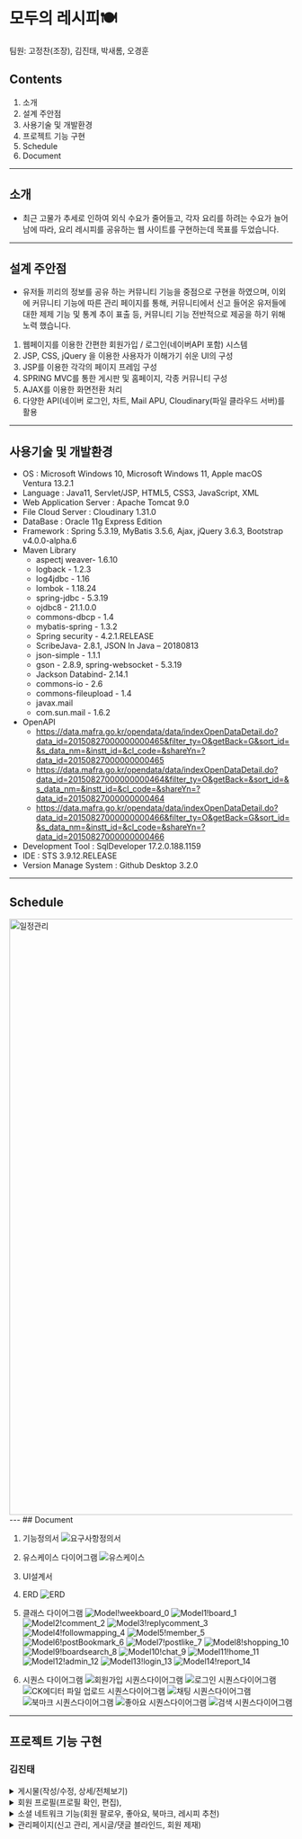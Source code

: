 # 모두의 레시피🍽

팀원: 고정찬(조장), 김진태, 박새롬, 오경훈

## Contents
1. 소개
2. 설계 주안점
3. 사용기술 및 개발환경
4. 프로젝트 기능 구현
5. Schedule
6. Document

---
## 소개
* 최근 고물가 추세로 인하여 외식 수요가 줄어들고, 각자 요리를 하려는 수요가 늘어남에 따라, 요리 레시피를 공유하는 웹 사이트를 구현하는데 목표를 두었습니다.
---
## 설계 주안점
* 유저들 끼리의 정보를 공유 하는 커뮤니티 기능을 중점으로 구현을 하였으며, 이외에 커뮤니티 기능에 따른 관리 페이지를 통해, 커뮤니티에서 신고 들어온 유저들에 대한 제제 기능 및 통계 추이 표출 등, 커뮤니티 기능 전반적으로 제공을 하기 위해 노력 했습니다.

1. 웹페이지를 이용한 간편한 회원가입 / 로그인(네이버API 포함) 시스템
2. JSP, CSS, jQuery 을 이용한 사용자가 이해가기 쉬운 UI의 구성
3. JSP를 이용한 각각의 페이지 프레임 구성
4. SPRING MVC를 통한 게시판 및 홈페이지, 각종 커뮤니티 구성
5. AJAX를 이용한 화면전환 처리
6. 다양한 API(네이버 로그인, 차트, Mail APU, Cloudinary(파일 클라우드 서버)를 활용

---
## 사용기술 및 개발환경
* OS : Microsoft Windows 10, Microsoft Windows 11, Apple macOS Ventura 13.2.1
* Language : Java11, Servlet/JSP, HTML5, CSS3, JavaScript, XML
* Web Application Server :  Apache Tomcat 9.0
* File Cloud Server : Cloudinary 1.31.0
* DataBase : Oracle 11g Express Edition
* Framework : Spring 5.3.19, MyBatis 3.5.6, Ajax, jQuery 3.6.3, Bootstrap v4.0.0-alpha.6
* Maven Library
  * aspectj weaver- 1.6.10
  * logback - 1.2.3
  * log4jdbc - 1.16
  * lombok - 1.18.24
  * spring-jdbc - 5.3.19
  * ojdbc8 - 21.1.0.0
  * commons-dbcp - 1.4
  * mybatis-spring - 1.3.2
  * Spring security - 4.2.1.RELEASE
  * ScribeJava- 2.8.1, JSON In Java – 20180813
  * json-simple - 1.1.1
  * gson - 2.8.9, spring-websocket - 5.3.19
  * Jackson Databind- 2.14.1
  * commons-io - 2.6
  * commons-fileupload - 1.4
  * javax.mail
  * com.sun.mail - 1.6.2
* OpenAPI
  * https://data.mafra.go.kr/opendata/data/indexOpenDataDetail.do?data_id=20150827000000000465&filter_ty=O&getBack=G&sort_id=&s_data_nm=&instt_id=&cl_code=&shareYn=?data_id=20150827000000000465
  * https://data.mafra.go.kr/opendata/data/indexOpenDataDetail.do?data_id=20150827000000000464&filter_ty=O&getBack=&sort_id=&s_data_nm=&instt_id=&cl_code=&shareYn=?data_id=20150827000000000464
  * https://data.mafra.go.kr/opendata/data/indexOpenDataDetail.do?data_id=20150827000000000466&filter_ty=O&getBack=G&sort_id=&s_data_nm=&instt_id=&cl_code=&shareYn=?data_id=20150827000000000466
* Development Tool : SqlDeveloper 17.2.0.188.1159
* IDE : STS 3.9.12.RELEASE
* Version Manage System : Github Desktop 3.2.0


---
## Schedule
<img width="1061" alt="일정관리" src="https://github.com/wjdcks1238/EveryOneRecipe/assets/111834753/de4ae090-d65f-4113-a6b3-3001e86b2b85">
---
## Document

1. 기능정의서
![요구사항정의서](https://github.com/wjdcks1238/EveryOneRecipe/assets/111834753/5cd74823-a095-4926-9784-57f9a3db233e)


2. 유스케이스 다이어그램
![유스케이스](https://github.com/wjdcks1238/EveryOneRecipe/assets/12677904/d6d29134-7fd6-42e6-9123-aba3536e726b)

3. UI설계서

4. ERD
![ERD](https://github.com/wjdcks1238/EveryOneRecipe/assets/12677904/07b4c336-3da4-4b8b-930c-5e9002abc4f1)

5. 클래스 다이어그램
![Model!weekboard_0](https://github.com/wjdcks1238/EveryOneRecipe/assets/113161447/c9736e81-d9e4-4561-927b-b76f64e22303)
![Model1!board_1](https://github.com/wjdcks1238/EveryOneRecipe/assets/113161447/82bf223c-500f-41c2-9d0f-777138436117)
![Model2!comment_2](https://github.com/wjdcks1238/EveryOneRecipe/assets/113161447/0a376368-974a-4577-8a71-6eb4ef644cab)
![Model3!replycomment_3](https://github.com/wjdcks1238/EveryOneRecipe/assets/113161447/451b18c5-725d-4559-b040-4e565365b11f)
![Model4!followmapping_4](https://github.com/wjdcks1238/EveryOneRecipe/assets/113161447/d0c8f857-ebf5-4063-a6c4-7c0638030bb9)
![Model5!member_5](https://github.com/wjdcks1238/EveryOneRecipe/assets/113161447/2b0e8675-6c5f-46c7-8d1e-05fd19fbb9c3)
![Model6!postBookmark_6](https://github.com/wjdcks1238/EveryOneRecipe/assets/113161447/833e3fe6-b72d-495f-afe5-e7bf700fd88e)
![Model7!postlike_7](https://github.com/wjdcks1238/EveryOneRecipe/assets/113161447/a807ca3a-d087-46d5-bf9b-aa12dfb89e1a)
![Model8!shopping_10](https://github.com/wjdcks1238/EveryOneRecipe/assets/113161447/c0b5cd87-47e0-4be1-9424-a25c9a5a1586)
![Model9!boardsearch_8](https://github.com/wjdcks1238/EveryOneRecipe/assets/113161447/289df47f-caa4-47fd-b2fc-b47f9684f111)
![Model10!chat_9](https://github.com/wjdcks1238/EveryOneRecipe/assets/113161447/f4fbd355-82ef-4928-bb5c-539576a0862c)
![Model11!home_11](https://github.com/wjdcks1238/EveryOneRecipe/assets/113161447/bdb52009-7f08-4191-a2bc-43b3136e6831)
![Model12!admin_12](https://github.com/wjdcks1238/EveryOneRecipe/assets/113161447/08229325-dd13-4cd7-8335-a455335c0e9a)
![Model13!login_13](https://github.com/wjdcks1238/EveryOneRecipe/assets/113161447/23320846-593e-4119-b885-d1a4d864de56)
![Model14!report_14](https://github.com/wjdcks1238/EveryOneRecipe/assets/113161447/f3e4cf9d-9550-427c-8d6e-ac697560a93b)

6. 시퀀스 다이어그램
![회원가입 시퀀스다이어그램](https://github.com/wjdcks1238/EveryOneRecipe/assets/114970464/0f8bad1a-c23d-49c1-a182-080d999d7d94)
![로그인 시퀀스다이어그램](https://github.com/wjdcks1238/EveryOneRecipe/assets/114970464/befbd439-aa43-4e8b-834c-697e019ab135)
![CK에디터 파일 업로드 시퀀스다이어그램](https://github.com/wjdcks1238/EveryOneRecipe/assets/114970464/70d4f5c0-4940-4e6d-8804-386a4775094b)
![채팅 시퀀스다이어그램](https://github.com/wjdcks1238/EveryOneRecipe/assets/114970464/eb0b712d-bb80-448f-ae86-5563775c8746)
![북마크 시퀀스다이어그램](https://github.com/wjdcks1238/EveryOneRecipe/assets/114970464/e804fadd-288c-450b-aeb3-0272f0b0910c)
![좋아요 시퀀스다이어그램](https://github.com/wjdcks1238/EveryOneRecipe/assets/114970464/29d19e18-fe73-4515-9634-4cee3a4f1d14)
![검색 시퀀스다이어그램](https://github.com/wjdcks1238/EveryOneRecipe/assets/114970464/de8e3210-a8ed-4cb2-830e-3aa5b38c6603)

---
## 프로젝트 기능 구현
<h3>김진태</h3>

<details>
<summary>게시물(작성/수정, 상세/전체보기)</summary>
게시글 작성/수정
</details>

<details>
<summary>회원 프로필(프로필 확인, 편집),</summary>
접을 내용을 입력하세요.
</details>

<details>
<summary>소셜 네트워크 기능(회원 팔로우, 좋아요, 북마크, 레시피 추천)</summary>
접을 내용을 입력하세요.
</details>

<details>
<summary>관리페이지(신고 관리, 게시글/댓글 블라인드, 회원 제재)</summary>
접을 내용을 입력하세요.
</details>

